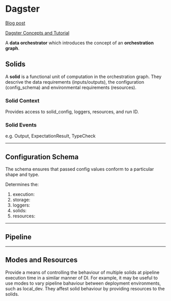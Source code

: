 # Dagster

[Blog post](https://dagster.io/blog/dagster-the-data-orchestrator)

[Dagster Concepts and Tutorial](https://docs.dagster.io/overview/configuration/)

A **data orchestrator** which introduces the concept of an **orchestration graph**. 

## Solids

A **solid** is a functional unit of computation in the orchestration graph. They descrive the data requirements (inputs/outputs), the configuration (config_schema) and environmental requirements (resources).


### Solid Context

Provides access to solid_config, loggers, resources, and run ID.

### Solid Events

e.g. Output, ExpectationResult, TypeCheck



---

## Configuration Schema

The schema ensures that passed config values conform to a particular shape and type. 

Determines the:

1. execution:
2. storage:
3. loggers:
4. solids:
5. resources:

---

## Pipeline


---

## Modes and Resources

Provide a means of controlling the behaviour of multiple solids at pipeline execution time in a similar manner of DI. For example, it may be useful to use modes to vary pipeline bahaviour between deployment environments, such as local_dev. They affest solid behaviour by providing resources to the solids.

